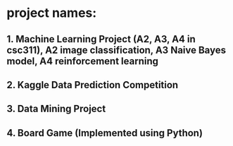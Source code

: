 # project names:
## 1. Machine Learning Project (A2, A3, A4 in csc311), A2 image classification, A3 Naive Bayes model, A4 reinforcement learning
## 2. Kaggle Data Prediction Competition
## 3. Data Mining Project
## 4. Board Game (Implemented using Python)
